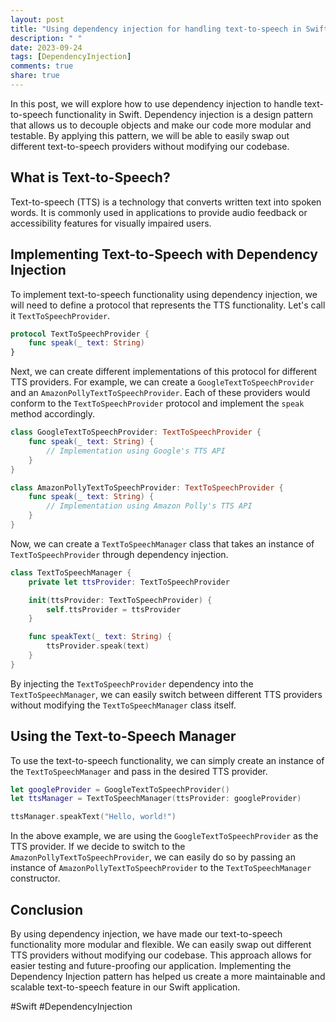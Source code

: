 ```yaml
---
layout: post
title: "Using dependency injection for handling text-to-speech in Swift"
description: " "
date: 2023-09-24
tags: [DependencyInjection]
comments: true
share: true
---
```


In this post, we will explore how to use dependency injection to handle text-to-speech functionality in Swift. Dependency injection is a design pattern that allows us to decouple objects and make our code more modular and testable. By applying this pattern, we will be able to easily swap out different text-to-speech providers without modifying our codebase.

## What is Text-to-Speech?

Text-to-speech (TTS) is a technology that converts written text into spoken words. It is commonly used in applications to provide audio feedback or accessibility features for visually impaired users.

## Implementing Text-to-Speech with Dependency Injection

To implement text-to-speech functionality using dependency injection, we will need to define a protocol that represents the TTS functionality. Let's call it `TextToSpeechProvider`.

```swift
protocol TextToSpeechProvider {
    func speak(_ text: String)
}
```

Next, we can create different implementations of this protocol for different TTS providers. For example, we can create a `GoogleTextToSpeechProvider` and an `AmazonPollyTextToSpeechProvider`. Each of these providers would conform to the `TextToSpeechProvider` protocol and implement the `speak` method accordingly.

```swift
class GoogleTextToSpeechProvider: TextToSpeechProvider {
    func speak(_ text: String) {
        // Implementation using Google's TTS API
    }
}

class AmazonPollyTextToSpeechProvider: TextToSpeechProvider {
    func speak(_ text: String) {
        // Implementation using Amazon Polly's TTS API
    }
}
```

Now, we can create a `TextToSpeechManager` class that takes an instance of `TextToSpeechProvider` through dependency injection.

```swift
class TextToSpeechManager {
    private let ttsProvider: TextToSpeechProvider

    init(ttsProvider: TextToSpeechProvider) {
        self.ttsProvider = ttsProvider
    }

    func speakText(_ text: String) {
        ttsProvider.speak(text)
    }
}
```

By injecting the `TextToSpeechProvider` dependency into the `TextToSpeechManager`, we can easily switch between different TTS providers without modifying the `TextToSpeechManager` class itself.

## Using the Text-to-Speech Manager

To use the text-to-speech functionality, we can simply create an instance of the `TextToSpeechManager` and pass in the desired TTS provider.

```swift
let googleProvider = GoogleTextToSpeechProvider()
let ttsManager = TextToSpeechManager(ttsProvider: googleProvider)

ttsManager.speakText("Hello, world!")
```

In the above example, we are using the `GoogleTextToSpeechProvider` as the TTS provider. If we decide to switch to the `AmazonPollyTextToSpeechProvider`, we can easily do so by passing an instance of `AmazonPollyTextToSpeechProvider` to the `TextToSpeechManager` constructor.

## Conclusion

By using dependency injection, we have made our text-to-speech functionality more modular and flexible. We can easily swap out different TTS providers without modifying our codebase. This approach allows for easier testing and future-proofing our application. Implementing the Dependency Injection pattern has helped us create a more maintainable and scalable text-to-speech feature in our Swift application.

#Swift #DependencyInjection